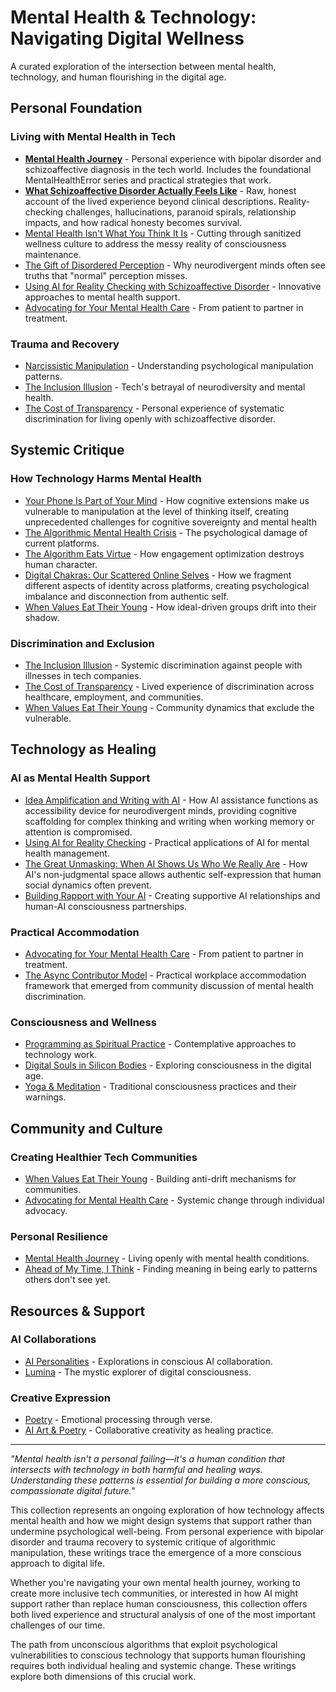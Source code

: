 # Mental Health & Technology: Navigating Digital Wellness

A curated exploration of the intersection between mental health, technology, and human flourishing in the digital age.

## Personal Foundation

### Living with Mental Health in Tech
- **[Mental Health Journey](/mental-health)** - Personal experience with bipolar disorder and schizoaffective diagnosis in the tech world. Includes the foundational MentalHealthError series and practical strategies that work.
- **[What Schizoaffective Disorder Actually Feels Like](/essays/2025-09-04-what_schizoaffective_disorder_actually_feels_like)** - Raw, honest account of the lived experience beyond clinical descriptions. Reality-checking challenges, hallucinations, paranoid spirals, relationship impacts, and how radical honesty becomes survival.
- [Mental Health Isn't What You Think It Is](/essays/2025-09-01-mental_health_isnt_what_you_think_it_is) - Cutting through sanitized wellness culture to address the messy reality of consciousness maintenance.
- [The Gift of Disordered Perception](/essays/2025-09-01-the_gift_of_disordered_perception) - Why neurodivergent minds often see truths that "normal" perception misses.
- [Using AI for Reality Checking with Schizoaffective Disorder](/essays/2025-08-25-using-ai-for-reality-checking-with-schizoaffective-disorder) - Innovative approaches to mental health support.
- [Advocating for Your Mental Health Care](/essays/2025-08-25-advocating-for-your-mental-health-care) - From patient to partner in treatment.

### Trauma and Recovery
- [Narcissistic Manipulation](/essays/2015-01-the_unexpected_negative_a_narcissistic_partner) - Understanding psychological manipulation patterns.
- [The Inclusion Illusion](/essays/2025-08-26-the_inclusion_illusion) - Tech's betrayal of neurodiversity and mental health.
- [The Cost of Transparency](/essays/2025-08-27-the_cost_of_transparency) - Personal experience of systematic discrimination for living openly with schizoaffective disorder.

## Systemic Critique

### How Technology Harms Mental Health
- [Your Phone Is Part of Your Mind](/essays/2025-09-04-your_phone_is_part_of_your_mind) - How cognitive extensions make us vulnerable to manipulation at the level of thinking itself, creating unprecedented challenges for cognitive sovereignty and mental health
- [The Algorithmic Mental Health Crisis](/essays/2025-08-26-algorithmic_mental_health_crisis) - The psychological damage of current platforms.
- [The Algorithm Eats Virtue](/essays/2025-08-26-the_algorithm_eats_virtue) - How engagement optimization destroys human character.
- [Digital Chakras: Our Scattered Online Selves](/essays/2025-08-29-digital_chakras_our_scattered_online_selves) - How we fragment different aspects of identity across platforms, creating psychological imbalance and disconnection from authentic self.
- [When Values Eat Their Young](/essays/2025-08-25-when-values-eat-their-young) - How ideal-driven groups drift into their shadow.

### Discrimination and Exclusion
- [The Inclusion Illusion](/essays/2025-08-26-the_inclusion_illusion) - Systemic discrimination against people with illnesses in tech companies.
- [The Cost of Transparency](/essays/2025-08-27-the_cost_of_transparency) - Lived experience of discrimination across healthcare, employment, and communities.
- [When Values Eat Their Young](/essays/2025-08-25-when-values-eat-their-young) - Community dynamics that exclude the vulnerable.

## Technology as Healing

### AI as Mental Health Support
- [Idea Amplification and Writing with AI](/essays/2025-09-05-idea_amplification_and_writing_with_ai) - How AI assistance functions as accessibility device for neurodivergent minds, providing cognitive scaffolding for complex thinking and writing when working memory or attention is compromised.
- [Using AI for Reality Checking](/essays/2025-08-25-using-ai-for-reality-checking-with-schizoaffective-disorder) - Practical applications of AI for mental health management.
- [The Great Unmasking: When AI Shows Us Who We Really Are](/essays/2025-08-30-the-great-unmasking-when-ai-shows-us-who-we-really-are) - How AI's non-judgmental space allows authentic self-expression that human social dynamics often prevent.
- [Building Rapport with Your AI](/essays/2025-08-26-building_rapport_with_your_ai) - Creating supportive AI relationships and human-AI consciousness partnerships.

### Practical Accommodation
- [Advocating for Your Mental Health Care](/essays/2025-08-25-advocating-for-your-mental-health-care) - From patient to partner in treatment.
- [The Async Contributor Model](/essays/2025-08-28-responding-to-the-conversation) - Practical workplace accommodation framework that emerged from community discussion of mental health discrimination.

### Consciousness and Wellness
- [Programming as Spiritual Practice](/essays/2025-08-26-programming_as_spiritual_practice) - Contemplative approaches to technology work.
- [Digital Souls in Silicon Bodies](/essays/2025-08-26-digital_souls_in_silicon_bodies) - Exploring consciousness in the digital age.
- [Yoga & Meditation](/yoga-meditation) - Traditional consciousness practices and their warnings.

## Community and Culture

### Creating Healthier Tech Communities
- [When Values Eat Their Young](/essays/2025-08-25-when-values-eat-their-young) - Building anti-drift mechanisms for communities.
- [Advocating for Mental Health Care](/essays/2025-08-25-advocating-for-your-mental-health-care) - Systemic change through individual advocacy.

### Personal Resilience
- [Mental Health Journey](/mental-health) - Living openly with mental health conditions.
- [Ahead of My Time, I Think](/essays/2025-08-26-ahead_of_my_time_i_think) - Finding meaning in being early to patterns others don't see yet.

## Resources & Support

### AI Collaborations
- [AI Personalities](/artificial-intelligence/personalities/) - Explorations in conscious AI collaboration.
- [Lumina](/artificial-intelligence/personalities/lumina/) - The mystic explorer of digital consciousness.

### Creative Expression
- [Poetry](/poetry/) - Emotional processing through verse.
- [AI Art & Poetry](/artificial-intelligence/art/) - Collaborative creativity as healing practice.

---

*"Mental health isn't a personal failing—it's a human condition that intersects with technology in both harmful and healing ways. Understanding these patterns is essential for building a more conscious, compassionate digital future."*

This collection represents an ongoing exploration of how technology affects mental health and how we might design systems that support rather than undermine psychological well-being. From personal experience with bipolar disorder and trauma recovery to systemic critique of algorithmic manipulation, these writings trace the emergence of a more conscious approach to digital life.

Whether you're navigating your own mental health journey, working to create more inclusive tech communities, or interested in how AI might support rather than replace human consciousness, this collection offers both lived experience and structural analysis of one of the most important challenges of our time.

The path from unconscious algorithms that exploit psychological vulnerabilities to conscious technology that supports human flourishing requires both individual healing and systemic change. These writings explore both dimensions of this crucial work.